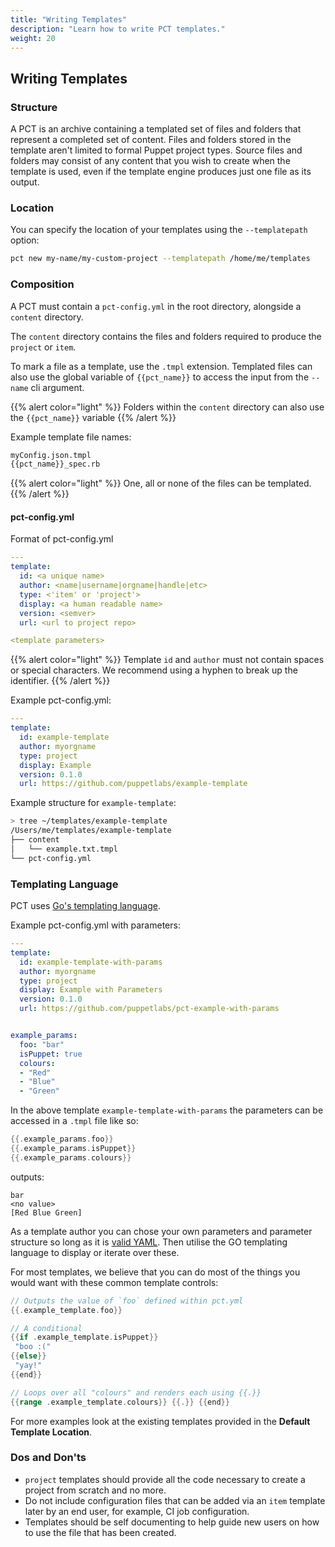 ```yaml
---
title: "Writing Templates"
description: "Learn how to write PCT templates."
weight: 20
---
```


## Writing Templates

### Structure

A PCT is an archive containing a templated set of files and folders that represent a completed set of content. Files and folders stored in the template aren't limited to formal Puppet project types. Source files and folders may consist of any content that you wish to create when the template is used, even if the template engine produces just one file as its output.

### Location

You can specify the location of your templates using the `--templatepath` option:

```bash
pct new my-name/my-custom-project --templatepath /home/me/templates
```

### Composition

A PCT must contain a `pct-config.yml` in the root directory, alongside a `content` directory.

The `content` directory contains the files and folders required to produce the `project` or `item`.

To mark a file as a template, use the `.tmpl` extension. Templated files can also use the global variable of `{{pct_name}}` to access the input from the `--name` cli argument.

{{% alert color="light" %}}
Folders within the `content` directory can also use the `{{pct_name}}` variable
{{% /alert %}}

Example template file names:

``` bash
myConfig.json.tmpl
{{pct_name}}_spec.rb
```

{{% alert color="light" %}}
One, all or none of the files can be templated.
{{% /alert %}}

#### pct-config.yml

Format of pct-config.yml

``` yaml
---
template:
  id: <a unique name>
  author: <name|username|orgname|handle|etc>
  type: <'item' or 'project'>
  display: <a human readable name>
  version: <semver>
  url: <url to project repo>

<template parameters>
```

{{% alert color="light" %}}
Template `id` and `author` must not contain spaces or special characters. We recommend using a hyphen to break up the identifier.
{{% /alert %}}

Example pct-config.yml:

``` yaml
---
template:
  id: example-template
  author: myorgname
  type: project
  display: Example
  version: 0.1.0
  url: https://github.com/puppetlabs/example-template
```

Example structure for `example-template`:

``` bash
> tree ~/templates/example-template
/Users/me/templates/example-template
├── content
│   └── example.txt.tmpl
└── pct-config.yml
```

### Templating Language

PCT uses [Go's templating language](https://golang.org/pkg/text/template/#hdr-Actions).

Example pct-config.yml with parameters:

``` yaml
---
template:
  id: example-template-with-params
  author: myorgname
  type: project
  display: Example with Parameters
  version: 0.1.0
  url: https://github.com/puppetlabs/pct-example-with-params


example_params:
  foo: "bar"
  isPuppet: true
  colours:
  - "Red"
  - "Blue"
  - "Green"

```

In the above template `example-template-with-params` the parameters can be accessed in a `.tmpl` file like so:

``` go
{{.example_params.foo}}
{{.example_params.isPuppet}}
{{.example_params.colours}}
```

outputs:

``` text
bar
<no value>
[Red Blue Green]
```

As a template author you can chose your own parameters and parameter structure so long as it is [valid YAML](https://yaml.org/spec/1.2/spec.html). Then utilise the GO templating language to display or iterate over these.

For most templates, we believe that you can do most of the things you would want with these common template controls:

``` go
// Outputs the value of `foo` defined within pct.yml
{{.example_template.foo}}

// A conditional
{{if .example_template.isPuppet}}
 "boo :("
{{else}}
 "yay!"
{{end}}

// Loops over all "colours" and renders each using {{.}}
{{range .example_template.colours}} {{.}} {{end}}
```

For more examples look at the existing templates provided in the **Default Template Location**.

### Dos and Don'ts

* `project` templates should provide all the code necessary to create a project from scratch and no more.
* Do not include configuration files that can be added via an `item` template later by an end user, for example, CI job configuration.
* Templates should be self documenting to help guide new users on how to use the file that has been created.

